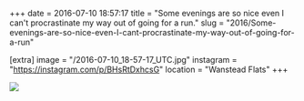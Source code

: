 +++
date = 2016-07-10 18:57:17
title = "Some evenings are so nice even I can't procrastinate my way out of going for a run."
slug = "2016/Some-evenings-are-so-nice-even-I-cant-procrastinate-my-way-out-of-going-for-a-run"

[extra]
image = "/2016-07-10_18-57-17_UTC.jpg"
instagram = "https://instagram.com/p/BHsRtDxhcsG"
location = "Wanstead Flats"
+++

<img src="/2016-07-10_18-57-17_UTC.jpg" />
